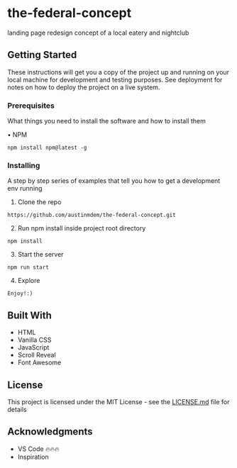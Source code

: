 # the-federal-concept
landing page redesign concept of a local eatery and nightclub

## Getting Started

These instructions will get you a copy of the project up and running on your local machine for development and testing purposes. See deployment for notes on how to deploy the project on a live system.

### Prerequisites

What things you need to install the software and how to install them

• NPM
```
npm install npm@latest -g
```
### Installing

A step by step series of examples that tell you how to get a development env running

1. Clone the repo
```
https://github.com/austinmdem/the-federal-concept.git
```
2. Run npm install inside project root directory
```
npm install
```
3. Start the server
```
npm run start
```
4. Explore
```
Enjoy!:)
```

## Built With

* HTML
* Vanilla CSS
* JavaScript
* Scroll Reveal
* Font Awesome

## License

This project is licensed under the MIT License - see the [LICENSE.md](LICENSE.md) file for details

## Acknowledgments

* VS Code 🔥🔥🔥 
* Inspiration
